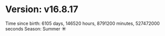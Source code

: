 # Version: v16.8.17
Time since birth: 6105 days, 146520 hours, 8791200 minutes, 527472000 seconds
Season: Summer ☀️
